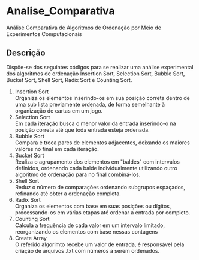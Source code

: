 # Analise_Comparativa
Análise Comparativa de Algoritmos de Ordenação por Meio de Experimentos Computacionais

## Descrição
Dispõe-se dos seguintes códigos para se realizar uma análise experimental dos algoritmos de ordenação Insertion Sort, Selection Sort, Bubble Sort, Bucket Sort, Shell Sort, Radix Sort e Counting Sort.
1. Insertion Sort <br>
   Organiza os elementos inserindo-os em sua posição correta dentro de uma sub lista previamente ordenada, de forma semelhante à organização de cartas em um jogo.
2. Selection Sort <br>
   Em cada iteração busca o menor valor da entrada inserindo-o na posição correta até que toda entrada esteja ordenada.
3. Bubble Sort <br>
   Compara e troca pares de elementos adjacentes, deixando os maiores valores no final em cada iteração.
4. Bucket Sort <br>
   Realiza o agrupamento dos elementos em "baldes" com intervalos definidos, ordenando cada balde individualmente utilizando outro algoritmo de ordenação para no final combiná-los.
5. Shell Sort <br>
   Reduz o número de comparações ordenando subgrupos espaçados, refinando até obter a ordenação completa.
6. Radix Sort <br>
   Organiza os elementos com base em suas posições ou dígitos, processando-os em várias etapas até ordenar a entrada por completo.
7. Counting Sort <br>
   Calcula a frequência de cada valor em um intervalo limitado, reorganizando os elementos com base nessas contagens
8. Create Array <br>
   O referido algorimto recebe um valor de entrada, é responsável pela criação de arquivos .txt com números a serem ordenados.
